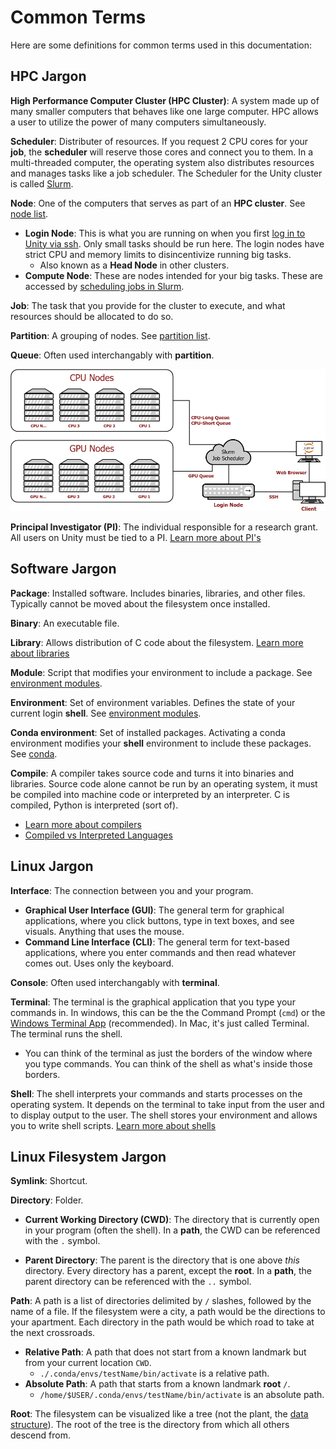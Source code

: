 
# Common Terms
Here are some definitions for common terms used in this documentation:

## HPC Jargon ##

**High Performance Computer Cluster (HPC Cluster)**: A system made up of many smaller computers that behaves like one large computer. HPC allows a user to utilize the power of many computers simultaneously.

**Scheduler**: Distributer of resources. If you request 2 CPU cores for your **job**, the **scheduler** will reserve those cores and connect you to them. In a multi-threaded computer, the operating system also distributes resources and manages tasks like a job scheduler. The Scheduler for the Unity cluster is called [Slurm](https://support.ceci-hpc.be/doc/_contents/QuickStart/SubmittingJobs/SlurmTutorial.html).

**Node**: One of the computers that serves as part of an **HPC cluster**. See [node list](technical/nodelist.md).

* **Login Node**: This is what you are running on when you first [log in to Unity via ssh](connecting/ssh.md). Only small tasks should be run here. The login nodes have strict CPU and memory limits to disincentivize running big tasks.
    * Also known as a **Head Node** in other clusters.
* **Compute Node**: These are nodes intended for your big tasks. These are accessed by [scheduling jobs in Slurm](slurm/index.md).

**Job**: The task that you provide for the cluster to execute, and what resources should be allocated to do so.

**Partition**: A grouping of nodes. See [partition list](technical/partitionlist.md).

**Queue**: Often used interchangably with **partition**.

![Unity Diagram](res/unity.png)

**Principal Investigator (PI)**: The individual responsible for a research grant. All users on Unity must be tied to a PI. [Learn more about PI's](https://www.umass.edu/research/what-principal-investigator-pi-and-who-eligible)

## Software Jargon ##

**Package**: Installed software. Includes binaries, libraries, and other files. Typically cannot be moved about the filesystem once installed.

**Binary**: An executable file.

**Library**: Allows distribution of C code about the filesystem. [Learn more about libraries](https://2066.medium.com/what-is-a-c-library-d5501c4a56fc)

**Module**: Script that modifies your environment to include a package. See [environment modules](module-intro).

**Environment**: Set of environment variables. Defines the state of your current login **shell**. See [environment modules](module-intro).

**Conda environment**: Set of installed packages. Activating a conda environment modifies your **shell** environment to include these packages. See [conda](conda.md).

**Compile**: A compiler takes source code and turns it into binaries and libraries. Source code alone cannot be run by an operating system, it must be compiled into machine code or interpreted by an interpreter. C is compiled, Python is interpreted (sort of).

* [Learn more about compilers](https://www.freecodecamp.org/news/what-is-a-compiler-in-c/)
* [Compiled vs Interpreted Languages](https://www.freecodecamp.org/news/compiled-versus-interpreted-languages/3)

## Linux Jargon ##

**Interface**: The connection between you and your program.

* **Graphical User Interface (GUI)**: The general term for graphical applications, where you click buttons, type in text boxes, and see visuals. Anything that uses the mouse.
* **Command Line Interface (CLI)**: The general term for text-based applications, where you enter commands and then read whatever comes out. Uses only the keyboard.

**Console**: Often used interchangably with **terminal**.

**Terminal**: The terminal is the graphical application that you type your commands in. In windows, this can be the the Command Prompt (`cmd`) or the [Windows Terminal App](https://apps.microsoft.com/store/detail/windows-terminal/9N0DX20HK701) (recommended). In Mac, it's just called Terminal. The terminal runs the shell.

* You can think of the terminal as just the borders of the window where you type commands. You can think of the shell as what's inside those borders.

**Shell**: The shell interprets your commands and starts processes on the operating system. It depends on the terminal to take input from the user and to display output to the user. The shell stores your environment and allows you to write shell scripts. [Learn more about shells](https://www.educba.com/what-is-shell-in-linux/)

## Linux Filesystem Jargon ##

**Symlink**: Shortcut.

**Directory**: Folder.

* **Current Working Directory (CWD)**: The directory that is currently open in your program (often the shell). In a **path**, the CWD can be referenced with the `.` symbol.

* **Parent Directory**: The parent is the directory that is one above *this* directory. Every directory has a parent, except the **root**. In a **path**, the parent directory can be referenced with the `..` symbol.

**Path**: A path is a list of directories delimited by `/` slashes, followed by the name of a file. If the filesystem were a city, a path would be the directions to your apartment. Each directory in the path would be which road to take at the next crossroads.

* **Relative Path**: A path that does not start from a known landmark but from your current location `CWD`.
    * `./.conda/envs/testName/bin/activate` is a relative path.
* **Absolute Path**: A path that starts from a known landmark **root** `/`.
    * `/home/$USER/.conda/envs/testName/bin/activate` is an absolute path.

**Root**: The filesystem can be visualized like a tree (not the plant, the [data structure](https://www.google.com/search?q=tree+data+structure&hl=en&source=lnms&tbm=isch&sa=X&ved=2ahUKEwiQ3Kae1pL7AhXREFkFHRt-AE0Q_AUoAXoECAEQAw&cshid=1667501261642934&biw=1238&bih=1299)). The root of the tree is the directory from which all others descend from.